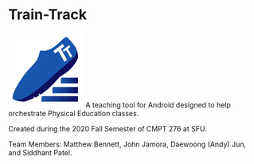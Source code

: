 # Train-Track
<img src="https://github.com/jam0ra/Train-Track/blob/master/app/src/main/res/mipmap-xxxhdpi/logo.png?raw=true" alt="Train Track Logo" width="30%" height="30%">  
A teaching tool for Android designed to help orchestrate Physical Education classes.  
  
Created during the 2020 Fall Semester of CMPT 276 at SFU.  
  
Team Members: Matthew Bennett, John Jamora, Daewoong (Andy) Jun, and Siddhant Patel.  
